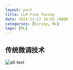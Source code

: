 ```yaml
---
layout: post
title: LLM Fine Tuning
date: 2024-12-17 14:56 +0800
categories: [Survey, ML]
tags: [ML]
---
```


## 传统微调技术
![alt text](./pics/image-finetune.png)